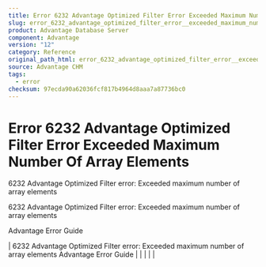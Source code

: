 ```yaml
---
title: Error 6232 Advantage Optimized Filter Error Exceeded Maximum Number Of Array Elements
slug: error_6232_advantage_optimized_filter_error__exceeded_maximum_number_of_array_elements
product: Advantage Database Server
component: Advantage
version: "12"
category: Reference
original_path_html: error_6232_advantage_optimized_filter_error__exceeded_maximum_number_of_array_elements.htm
source: Advantage CHM
tags:
  - error
checksum: 97ecda90a62036fcf817b4964d8aaa7a87736bc0
---
```


# Error 6232 Advantage Optimized Filter Error Exceeded Maximum Number Of Array Elements

6232 Advantage Optimized Filter error: Exceeded maximum number of array elements

6232 Advantage Optimized Filter error: Exceeded maximum number of array elements

Advantage Error Guide

| 6232 Advantage Optimized Filter error: Exceeded maximum number of array elements  Advantage Error Guide |  |  |  |  |
